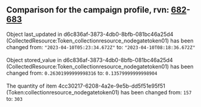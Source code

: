 ## Comparison for the campaign profile, rvn: [682](https://github.com/PRO100KatYT/FortniteProfileRevisions/tree/main/profiles/campaign/682%20campaign.json)-[683](https://github.com/PRO100KatYT/FortniteProfileRevisions/tree/main/profiles/campaign/683%20campaign.json)

Object last_updated in d6c836af-3873-4db0-8bfb-081bc46a25d4 (CollectedResource:Token_collectionresource_nodegatetoken01) has been changed from: `"2023-04-10T05:23:34.672Z"` to: `"2023-04-10T08:18:36.672Z"`
<br><br>
Object stored_value in d6c836af-3873-4db0-8bfb-081bc46a25d4 (CollectedResource:Token_collectionresource_nodegatetoken01) has been changed from: `0.26301999999998316` to: `0.13579999999998904`
<br><br>
The quantity of item 4cc30217-6208-4a2e-9e5b-dd5f51e95f51 (Token:collectionresource_nodegatetoken01) has been changed from: `157` to: `303`
<br><br>

